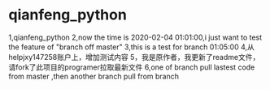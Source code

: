 # qianfeng_python
1,qianfeng_python
2,now the time is 2020-02-04 01:01:00,i just want to test the feature of "branch off master"
3,this is a test for branch 01:05:00
4,从helpjxy147258账户上，增加测试内容
5，我是原作者，我更新了readme文件，请fork了此项目的programer拉取最新文件
6,one of branch pull lastest code from master ,then another branch pull from branch
